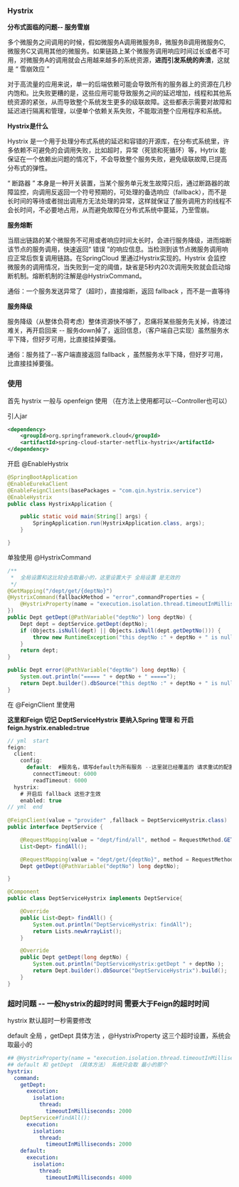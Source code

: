 ### Hystrix 

**分布式面临的问题-- 服务雪崩**

多个微服务之间调用的时候，假如微服务A调用微服务B，微服务B调用微服务C, 微服务C又调用其他的微服务。如果链路上某个微服务调用响应时间过长或者不可用，对微服务A的调用就会占用越来越多的系统资源，**进而引发系统的奔溃**，这就是 “ 雪崩效应 ”

对于高流量的应用来说，单一的后端依赖可能会导致所有的服务器上的资源在几秒内饱和。比失败更糟的是，这些应用可能导致服务之间的延迟增加，线程和其他系统资源的紧张，从而导致整个系统发生更多的级联故障。这些都表示需要对故障和延迟进行隔离和管理，以便单个依赖关系失败，不能取消整个应用程序和系统。

**Hystrix是什么**

Hystrix 是一个用于处理分布式系统的延迟和容错的开源库，在分布式系统里，许多依赖不可避免的会调用失败，比如超时，异常（死锁和死循环）等，Hytrix 能保证在一个依赖出问题的情况下，不会导致整个服务失败，避免级联故障,已提高分布式的弹性。

“ 断路器 ” 本身是一种开关装置，当某个服务单元发生故障只后，通过断路器的故障监控，向调用反返回一个符号预期的，可处理的备选响应（fallback），而不是长时间的等待或者抛出调用方无法处理的异常，这样就保证了服务调用方的线程不会长时间，不必要地占用，从而避免故障在分布式系统中蔓延，乃至雪崩。

**服务熔断**

当扇出链路的某个微服务不可用或者响应时间太长时，会进行服务降级，进而熔断该节点的服务调用，快速返回“ 错误 ”的响应信息。当检测到该节点微服务调用响应正常后恢复调用链路。在SpringCloud 里通过Hystrix实现的。Hystrix 会监控微服务的调用情况，当失败到一定的阈值，缺省是5秒内20次调用失败就会启动熔断机制。熔断机制的注解是@HystrixCommand。

通俗：一个服务发送异常了（超时），直接熔断，返回 fallback ，而不是一直等待

**服务降级**

服务降级（从整体负荷考虑）整体资源快不够了，忍痛将某些服务先关掉，待渡过难关，再开启回来 -- 服务down掉了，返回信息，（客户端自己实现）虽然服务水平下降，但好歹可用，比直接挂掉要强。

通俗：服务挂了--客户端直接返回 fallback ，虽然服务水平下降，但好歹可用，比直接挂掉要强。



### 使用

首先 hystrix 一般与  openfeign 使用 （在方法上使用都可以--Controller也可以）

引人jar

```xml
<dependency>
    <groupId>org.springframework.cloud</groupId>
    <artifactId>spring-cloud-starter-netflix-hystrix</artifactId>
</dependency>
```

 开启 @EnableHystrix

```java
@SpringBootApplication
@EnableEurekaClient
@EnableFeignClients(basePackages = "com.qin.hystrix.service")
@EnableHystrix
public class HystrixApplication {

    public static void main(String[] args) {
        SpringApplication.run(HystrixApplication.class, args);
    }

}

```

单独使用 @HystrixCommand

```java
/**
 *  全局设置和这比较会去取最小的，这里设置大于 全局设置 是无效的
 */
@GetMapping("/dept/get/{deptNo}")
@HystrixCommand(fallbackMethod = "error",commandProperties = {
    @HystrixProperty(name = "execution.isolation.thread.timeoutInMilliseconds",value = "3000")
})
public Dept getDept(@PathVariable("deptNo") long deptNo) {
    Dept dept = deptService.getDept(deptNo);
    if (Objects.isNull(dept) || Objects.isNull(dept.getDeptNo())) {
        throw new RuntimeException("this deptNo :" + deptNo + " is null");
    }
    return dept;
}

public Dept error(@PathVariable("deptNo") long deptNo) {
    System.out.println("===== " + deptNo + " =====");
    return Dept.builder().dbSource("this deptNo :" + deptNo + " is null").build();
}
```

在 @FeignClient 里使用  

**这里和Feign 切记 DeptServiceHystrix 要纳入Spring 管理 和 开启 feign.hystrix.enabled=true**

```java
// yml  start
feign:
  client:
    config:
      default:  #服务名，填写default为所有服务 --这里就已经覆盖的 请求重试的配置--只重试 get 请求
        connectTimeout: 6000
        readTimeout: 6000
  hystrix:
    # 开启后 fallback 这些才生效
    enabled: true
// yml  end
        
@FeignClient(value = "provider" ,fallback = DeptServiceHystrix.class)
public interface DeptService {

    @RequestMapping(value = "dept/find/all", method = RequestMethod.GET)
    List<Dept> findAll();

    @RequestMapping(value = "dept/get/{deptNo}", method = RequestMethod.GET)
    Dept getDept(@PathVariable("deptNo") long deptNo);

}

@Component
public class DeptServiceHystrix implements DeptService{

    @Override
    public List<Dept> findAll() {
        System.out.println("DeptServiceHystrix: findAll");
        return Lists.newArrayList();
    }

    @Override
    public Dept getDept(long deptNo) {
        System.out.println("DeptServiceHystrix:getDept " + deptNo );
        return Dept.builder().dbSource("DeptServiceHystrix").build();
    }
}
```

### 超时问题 -- 一般hystrix的超时时间 需要大于Feign的超时时间

hystrix 默认超时一秒需要修改

default 全局 ，getDept 具体方法 ，@HystrixProperty  这三个超时设置，系统会取最小的

```yml
## @HystrixProperty(name = "execution.isolation.thread.timeoutInMilliseconds",value = "3000"
## default 和 getDept （具体方法） 系统只会取 最小的那个
hystrix:
  command:
    getDept:
      execution:
        isolation:
          thread:
            timeoutInMilliseconds: 2000
    DeptService#findAll():
      execution:
        isolation:
          thread:
            timeoutInMilliseconds: 2000
    default:
      execution:
        isolation:
          thread:
            timeoutInMilliseconds: 4000
```





